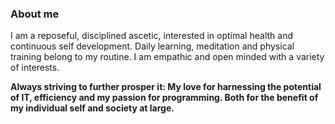 ### About me


I am a reposeful, disciplined ascetic, interested in optimal health and continuous self development.
Daily learning, meditation and physical training belong to my routine.
I am empathic and open minded with a variety of interests.

**Always striving to further prosper it:
My love for harnessing the potential of IT, efficiency and my passion for programming.
Both for the benefit of my individual self and society at large.**
